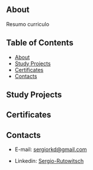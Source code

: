 ## About
Resumo curriculo

## Table of Contents
- [About](#About)
- [Study Projects](#Study-Projects)
- [Certificates](#Certificates)
- [Contacts](#Contacts)

## Study Projects

## Certificates

## Contacts
- E-mail: sergiorkd@gmail.com
* Linkedin: [Sergio-Rutowitsch](https://www.linkedin.com/in/sergio-rutowitsch/)
